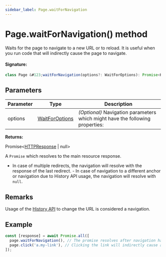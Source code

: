 ```yaml
---
sidebar_label: Page.waitForNavigation
---
```


# Page.waitForNavigation() method

Waits for the page to navigate to a new URL or to reload. It is useful when you run code that will indirectly cause the page to navigate.

#### Signature:

```typescript
class Page &#123;waitForNavigation(options?: WaitForOptions): Promise<HTTPResponse | null>;&#125;
```

## Parameters

| Parameter | Type                                            | Description                                                                   |
| --------- | ----------------------------------------------- | ----------------------------------------------------------------------------- |
| options   | [WaitForOptions](./puppeteer.waitforoptions.md) | _(Optional)_ Navigation parameters which might have the following properties: |

**Returns:**

Promise&lt;[HTTPResponse](./puppeteer.httpresponse.md) \| null&gt;

A `Promise` which resolves to the main resource response.

- In case of multiple redirects, the navigation will resolve with the response of the last redirect. - In case of navigation to a different anchor or navigation due to History API usage, the navigation will resolve with `null`.

## Remarks

Usage of the [History API](https://developer.mozilla.org/en-US/docs/Web/API/History_API) to change the URL is considered a navigation.

## Example

```ts
const [response] = await Promise.all([
  page.waitForNavigation(), // The promise resolves after navigation has finished
  page.click('a.my-link'), // Clicking the link will indirectly cause a navigation
]);
```
